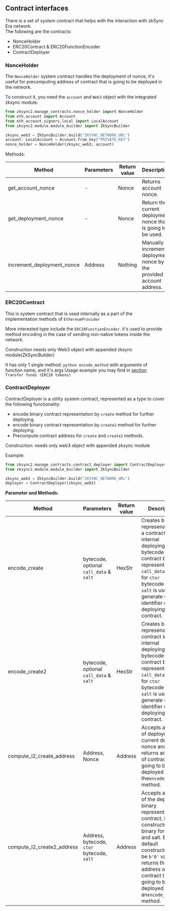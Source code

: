
## Contract interfaces

There is a set of system contract that helps with the interaction with zkSync Era network.<br>
The following are the contracts:

* NonceHolder
* ERC20Contract & ERC20FunctionEncoder
* ContractDeployer

<TocHeader />
<TOC class="table-of-contents" :include-level="[2,3]" />

### NonceHolder

The `NonceHolder` system contract handles the deployment of nonce, it's useful for precomputing address of contract that is going to be deployed in the network.<br>

To construct it, you need the `account` and `Web3` object with the integrated zksync module.

```python
from zksync2.manage_contracts.nonce_holder import NonceHolder
from eth_account import Account
from eth_account.signers.local import LocalAccount
from zksync2.module.module_builder import ZkSyncBuilder

zksync_web3 = ZkSyncBuilder.build("ZKSYNC_NETWORK_URL")
account: LocalAccount = Account.from_key("PRIVATE_KEY")
nonce_holder = NonceHolder(zksync_web3, account)
```

Methods:

|  Method | Parameters | Return value |Description |
|---------|------------|--------------|------------|
|get_account_nonce | - | Nonce | Returns account nonce. |
|get_deployment_nonce | - | Nonce | Return the current deployment nonce that is going to be used. |
|increment_deployment_nonce| Address | Nothing | Manually increments deployment nonce by the provided account address. | 


### ERC20Contract

This is system contract that is used internally as a part of the implementation methods of `EthereumProvider`<br>

More interested type include the `ERC20FunctionEncoder`. it's used to provide method encoding in the case of sending non-native tokens inside the network.

Construction needs only Web3 object with appended zksync module(ZkSyncBuilder)

It has only 1 single method: `python encode_method` with arguments of function name, and it's args
Usage example you may find in [section](#examples) `Transfer funds (ERC20 tokens)`   


### ContractDeployer

ContractDeployer is a utility system contract, represented as a type to cover the following functionality:

* encode binary contract representation by `create` method for further deploying.
* encode binary contract representation by `create2` method for further deploying.
* Precompute contract address for `create` and `create2` methods.

Construction: needs only web3 object with appended zksync module


Example:
```python
from zksync2.manage_contracts.contract_deployer import ContractDeployer
from zksync2.module.module_builder import ZkSyncBuilder

zksync_web3 = ZkSyncBuilder.build("ZKSYNC_NETWORK_URL")
deployer = ContractDeployer(zksync_web3)
```

**Parameter and Methods:**

| Method                    | Parameters                                  | Return value | Description                                                                                                                                                                                                                                          |
|---------------------------|---------------------------------------------|--------------|------------------------------------------------------------------------------------------------------------------------------------------------------------------------------------------------------------------------------------------------------|
| encode_create             | bytecode, optional `call_data` & `salt`     | HexStr  | Creates binary represenation of a contract in an internal deploying format.<br/> bytecode - contract binary representation, `call_data` is used for `ctor` bytecode only, `salt` is used to generate unique identifier of deploying contract.                                         |
| encode_create2            | bytecode, optional `call_data` & `salt`     | HexStr  | Creates binary represenation of contract in an internal deploying format.<br/> bytecode - contract binary representation, `call_data` is used for `ctor` bytecode only, `salt` is used to generate unique identifier of deploying contract.                     |
 | compute_l2_create_address | Address, Nonce                              | Address | Accepts address of deployer and current deployed nonce and returns address of contract that is going to be deployed by the`encode_create` method.                                                                                                        |
| compute_l2_create2_address | Address, bytecode, `ctor` bytecode, `salt` | Address | Accepts address of the deployer, binary representation of contract, it's constructor in binary format and salt. By default constructor can be `b'0'` value. It returns the address of the contract that is going to be deployed by an`encode_create2` method. |

